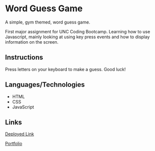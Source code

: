 # Word Guess Game
A simple, gym themed, word guess game.

First major assignment for UNC Coding Bootcamp. Learning how to use Javascript, mainly looking at using key press events and how to display information on the screen.

## Instructions
Press letters on your keyboard to make a guess. Good luck!

## Languages/Technologies 
* HTML
* CSS
* JavaScript

## Links
[Deployed Link](https://lmboyle.github.io/Word-Guess-Game)

[Portfolio](https://lmboyle.github.io/)
